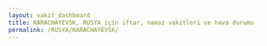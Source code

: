 ```yaml
---
layout: vakit_dashboard
title: KARACHAYEVSK, RUSYA için iftar, namaz vakitleri ve hava durumu - ilçe/eyalet seç
permalink: /RUSYA/KARACHAYEVSK/
---
```


<script type="text/javascript">
  var GLOBAL_COUNTRY = 'RUSYA';
  var GLOBAL_CITY = 'KARACHAYEVSK';
  var GLOBAL_STATE = '';
  var lat = 72;
  var lon = 21;
</script>
